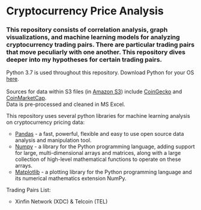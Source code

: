<h1>Cryptocurrency Price Analysis</h1>

<h3>This repository consists of correlation analysis, graph visualizations, and machine learning models for analyzing cryptocurrency trading pairs. There are particular trading pairs that move peculiarly with one another. This repository dives deeper into my hypotheses for certain trading pairs.</h3>

<p>Python 3.7 is used throughout this repository. Download Python for your OS <a href="https://www.python.org/downloads/">here</a>. 
    <BR><BR> Sources for data within S3 files (in <a href="https://aws.amazon.com/s3/">Amazon S3</a>) include 
<a href="https://www.coingecko.com/en">CoinGecko</a> and <a href="https://coinmarketcap.com/">CoinMarketCap</a>. 
<BR> Data is pre-processed and cleaned in MS Excel.
</p>

<p>This repository uses several python libraries for machine learning analysis on cryptocurrency pricing data:</p>
<ul style="list-style-type:circle;">
    <li><a href="https://pandas.pydata.org/">Pandas</a> - a fast, powerful, flexible and easy to use open source data analysis and manipulation tool. </li>
    <li><a href="https://numpy.org/">Numpy</a> - a library for the Python programming language, adding support for large, multi-dimensional arrays and matrices, along with a large collection of high-level mathematical functions to operate on these arrays. </li>
    <li><a href="https://matplotlib.org/">Matplotlib</a> - a plotting library for the Python programming language and its numerical mathematics extension NumPy. </li>
</ul>

<p>Trading Pairs List:</p>
<ul style="list-style-type:circle;">
    <li>Xinfin Network (XDC) &amp; Telcoin (TEL) </li>
</ul>
